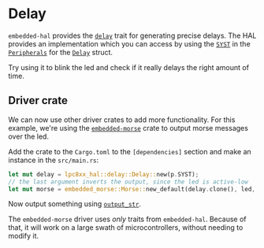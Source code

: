 # Delay

`embedded-hal` provides the
[`delay`](https://docs.rs/embedded-hal/0.2.3/embedded_hal/blocking/delay/index.html)
trait for generating precise delays. The HAL provides an implementation which
you can access by using the
[`SYST`](https://docs.rs/cortex-m/0.6.2/cortex_m/peripheral/struct.SYST.html) in
the
[`Peripherals`](https://docs.rs/lpc8xx-hal/0.6.1/lpc8xx_hal/struct.Peripherals.html)
for the
[`Delay`](https://docs.rs/lpc8xx-hal/0.6.1/lpc8xx_hal/delay/struct.Delay.html)
struct.

Try using it to blink the led and check if it really delays the right amount of time.

## Driver crate

We can now use other driver crates to add more functionality. For this example,
we're using the [`embedded-morse`](https://crates.io/crates/embedded-morse)
crate to output morse messages over the led.

Add the crate to the `Cargo.toml` to the `[dependencies]` section and make an
instance in the `src/main.rs`:
``` rust
let mut delay = lpc8xx_hal::delay::Delay::new(p.SYST);
// the last argument inverts the output, since the led is active-low
let mut morse = embedded_morse::Morse::new_default(delay.clone(), led, true);
```

Now output something using
[`output_str`](https://docs.rs/embedded-morse/0.1.0/embedded_morse/struct.Morse.html#method.output_str).

The `embedded-morse` driver uses *only* traits from `embedded-hal`. Because of
that, it will work on a large swath of microcontrollers, without needing to
modify it.
